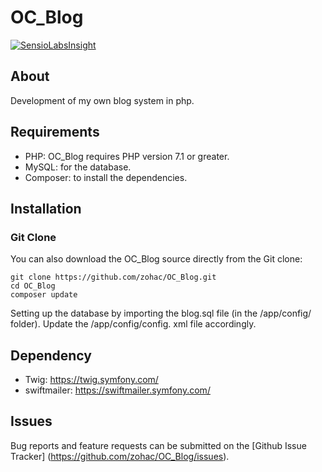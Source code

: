 # OC_Blog

[![SensioLabsInsight](https://insight.sensiolabs.com/projects/0e6227d3-00f4-4a82-bb3b-c51fe43cb8c9/big.png)](https://insight.sensiolabs.com/projects/0e6227d3-00f4-4a82-bb3b-c51fe43cb8c9)
## About

Development of my own blog system in php.

## Requirements

* PHP: OC_Blog requires PHP version 7.1 or greater.
* MySQL: for the database.
* Composer: to install the dependencies.

## Installation

### Git Clone
You can also download the OC_Blog source directly from the Git clone:

    git clone https://github.com/zohac/OC_Blog.git
    cd OC_Blog
    composer update

Setting up the database by importing the blog.sql file (in the /app/config/ folder).
Update the /app/config/config. xml file accordingly.

## Dependency

* Twig: https://twig.symfony.com/
* swiftmailer: https://swiftmailer.symfony.com/

## Issues

Bug reports and feature requests can be submitted on the [Github Issue Tracker] (https://github.com/zohac/OC_Blog/issues).
